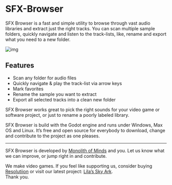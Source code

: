 # SFX-Browser

SFX Browser is a fast and simple utility to browse through vast audio libraries and extract just the right tracks. You can scan multiple sample folders, quickly navigate and listen to the track-lists, like, rename and export what you need to a new folder.

![img](https://user-images.githubusercontent.com/21098503/123825223-05c52b80-d8ff-11eb-83f7-5dc0dbd224e1.png)


## Features
- Scan any folder for audio files
- Quickly navigate & play the track-list via arrow keys
- Mark favorites 
- Rename the sample you want to extract
- Export all selected tracks into a clean new folder

SFX Browser works great to pick the right sounds for your video game or software project, or just to rename a poorly labeled library.

SFX Browser is build with the Godot engine and runs under Windows, Max OS and Linux. It’s free and open source for everybody to download, change and contribute to the project as one pleases.

---

SFX Browser is developed by [Monolith of Minds](https://monolithofminds.com/) and you. Let us know what we can improve, or jump right in and contribute.

We make video games. If you feel like supporting us, consider buying [Resolutiion](https://monolithofminds.com/resolutiion.html) or visit our latest project: [Lila’s Sky Ark](https://monolithofminds.com/lilasskyark.html).  
Thank you.
